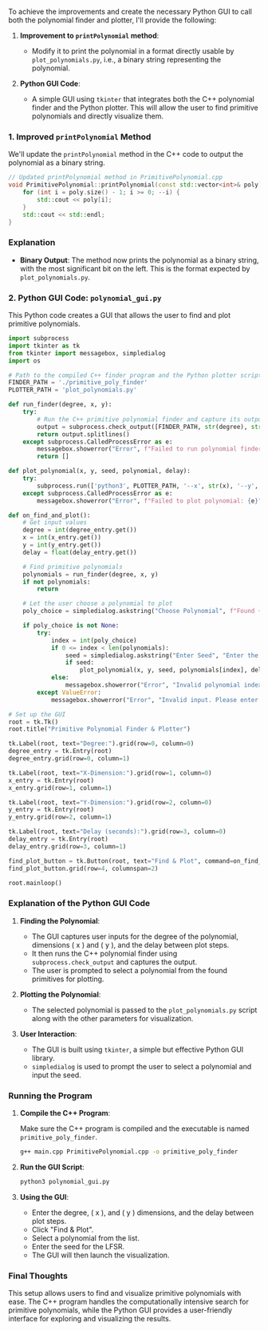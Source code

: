 To achieve the improvements and create the necessary Python GUI to call both the polynomial finder and plotter, I'll provide the following:

1. **Improvement to `printPolynomial` method**:
   - Modify it to print the polynomial in a format directly usable by `plot_polynomials.py`, i.e., a binary string representing the polynomial.

2. **Python GUI Code**:
   - A simple GUI using `tkinter` that integrates both the C++ polynomial finder and the Python plotter. This will allow the user to find primitive polynomials and directly visualize them.

### 1. Improved `printPolynomial` Method

We'll update the `printPolynomial` method in the C++ code to output the polynomial as a binary string.

```cpp
// Updated printPolynomial method in PrimitivePolynomial.cpp
void PrimitivePolynomial::printPolynomial(const std::vector<int>& poly) {
    for (int i = poly.size() - 1; i >= 0; --i) {
        std::cout << poly[i];
    }
    std::cout << std::endl;
}
```

### Explanation

- **Binary Output**: The method now prints the polynomial as a binary string, with the most significant bit on the left. This is the format expected by `plot_polynomials.py`.

### 2. Python GUI Code: `polynomial_gui.py`

This Python code creates a GUI that allows the user to find and plot primitive polynomials.

```python
import subprocess
import tkinter as tk
from tkinter import messagebox, simpledialog
import os

# Path to the compiled C++ finder program and the Python plotter script
FINDER_PATH = './primitive_poly_finder'
PLOTTER_PATH = 'plot_polynomials.py'

def run_finder(degree, x, y):
    try:
        # Run the C++ primitive polynomial finder and capture its output
        output = subprocess.check_output([FINDER_PATH, str(degree), str(x), str(y)], text=True)
        return output.splitlines()
    except subprocess.CalledProcessError as e:
        messagebox.showerror("Error", f"Failed to run polynomial finder: {e}")
        return []

def plot_polynomial(x, y, seed, polynomial, delay):
    try:
        subprocess.run(['python3', PLOTTER_PATH, '--x', str(x), '--y', str(y), '--seed', seed, '--poly', polynomial, '--delay', str(delay)], check=True)
    except subprocess.CalledProcessError as e:
        messagebox.showerror("Error", f"Failed to plot polynomial: {e}")

def on_find_and_plot():
    # Get input values
    degree = int(degree_entry.get())
    x = int(x_entry.get())
    y = int(y_entry.get())
    delay = float(delay_entry.get())

    # Find primitive polynomials
    polynomials = run_finder(degree, x, y)
    if not polynomials:
        return

    # Let the user choose a polynomial to plot
    poly_choice = simpledialog.askstring("Choose Polynomial", f"Found {len(polynomials)} primitive polynomials.\nEnter the index (starting from 0) of the polynomial to plot:\n\n" + "\n".join([f"{i}: {p}" for i, p in enumerate(polynomials)]))

    if poly_choice is not None:
        try:
            index = int(poly_choice)
            if 0 <= index < len(polynomials):
                seed = simpledialog.askstring("Enter Seed", "Enter the initial seed as a binary string (e.g., 1000):")
                if seed:
                    plot_polynomial(x, y, seed, polynomials[index], delay)
            else:
                messagebox.showerror("Error", "Invalid polynomial index selected.")
        except ValueError:
            messagebox.showerror("Error", "Invalid input. Please enter a valid index.")

# Set up the GUI
root = tk.Tk()
root.title("Primitive Polynomial Finder & Plotter")

tk.Label(root, text="Degree:").grid(row=0, column=0)
degree_entry = tk.Entry(root)
degree_entry.grid(row=0, column=1)

tk.Label(root, text="X-Dimension:").grid(row=1, column=0)
x_entry = tk.Entry(root)
x_entry.grid(row=1, column=1)

tk.Label(root, text="Y-Dimension:").grid(row=2, column=0)
y_entry = tk.Entry(root)
y_entry.grid(row=2, column=1)

tk.Label(root, text="Delay (seconds):").grid(row=3, column=0)
delay_entry = tk.Entry(root)
delay_entry.grid(row=3, column=1)

find_plot_button = tk.Button(root, text="Find & Plot", command=on_find_and_plot)
find_plot_button.grid(row=4, columnspan=2)

root.mainloop()
```

### Explanation of the Python GUI Code

1. **Finding the Polynomial**:
   - The GUI captures user inputs for the degree of the polynomial, dimensions \( x \) and \( y \), and the delay between plot steps.
   - It then runs the C++ polynomial finder using `subprocess.check_output` and captures the output.
   - The user is prompted to select a polynomial from the found primitives for plotting.

2. **Plotting the Polynomial**:
   - The selected polynomial is passed to the `plot_polynomials.py` script along with the other parameters for visualization.

3. **User Interaction**:
   - The GUI is built using `tkinter`, a simple but effective Python GUI library.
   - `simpledialog` is used to prompt the user to select a polynomial and input the seed.

### Running the Program

1. **Compile the C++ Program**:

    Make sure the C++ program is compiled and the executable is named `primitive_poly_finder`.

    ```bash
    g++ main.cpp PrimitivePolynomial.cpp -o primitive_poly_finder
    ```

2. **Run the GUI Script**:

    ```bash
    python3 polynomial_gui.py
    ```

3. **Using the GUI**:
   - Enter the degree, \( x \), and \( y \) dimensions, and the delay between plot steps.
   - Click "Find & Plot".
   - Select a polynomial from the list.
   - Enter the seed for the LFSR.
   - The GUI will then launch the visualization.

### Final Thoughts

This setup allows users to find and visualize primitive polynomials with ease. The C++ program handles the computationally intensive search for primitive polynomials, while the Python GUI provides a user-friendly interface for exploring and visualizing the results.
